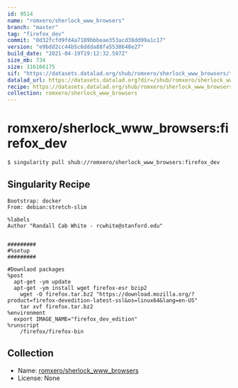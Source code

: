 ```yaml
---
id: 9514
name: "romxero/sherlock_www_browsers"
branch: "master"
tag: "firefox_dev"
commit: "0d32fcfd9fd4a7189bbbeae353acd38dd99a1c17"
version: "e9bdd2cc44b5c6ddda88fa5538648e27"
build_date: "2021-04-19T19:12:32.597Z"
size_mb: 734
size: 316166175
sif: "https://datasets.datalad.org/shub/romxero/sherlock_www_browsers/firefox_dev/2021-04-19-0d32fcfd-e9bdd2cc/e9bdd2cc44b5c6ddda88fa5538648e27.simg"
datalad_url: https://datasets.datalad.org?dir=/shub/romxero/sherlock_www_browsers/firefox_dev/2021-04-19-0d32fcfd-e9bdd2cc/
recipe: https://datasets.datalad.org/shub/romxero/sherlock_www_browsers/firefox_dev/2021-04-19-0d32fcfd-e9bdd2cc/Singularity
collection: romxero/sherlock_www_browsers
---
```


# romxero/sherlock_www_browsers:firefox_dev

```bash
$ singularity pull shub://romxero/sherlock_www_browsers:firefox_dev
```

## Singularity Recipe

```singularity
Bootstrap: docker
From: debian:stretch-slim

%labels
Author "Randall Cab White - rcwhite@stanford.edu"


#########
#%setup
#########

#Downlaod packages
%post
  apt-get -ym update
  apt-get -ym install wget firefox-esr bzip2
	wget -O firefox.tar.bz2 "https://download.mozilla.org/?product=firefox-devedition-latest-ssl&os=linux64&lang=en-US"
	tar xvf firefox.tar.bz2
%environment
  export IMAGE_NAME="firefox_dev_edition"
%runscript
	/firefox/firefox-bin
```

## Collection

 - Name: [romxero/sherlock_www_browsers](https://github.com/romxero/sherlock_www_browsers)
 - License: None

